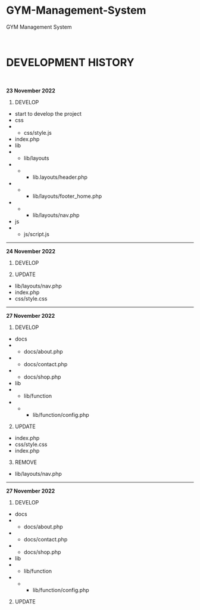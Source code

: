 # GYM-Management-System
GYM Management System


<br>

# DEVELOPMENT HISTORY

<br>

<b>23 November 2022</b>
1. DEVELOP
 - start to develop the project
 - css
 - - css/style.js
 - index.php
 - lib
 - - lib/layouts
 - - - lib.layouts/header.php 
 - - - lib/layouts/footer_home.php
 - - - lib/layouts/nav.php
 - js
 - - js/script.js

<hr>

<b>24 November 2022</b>
1. DEVELOP

2. UPDATE
 - lib/layouts/nav.php
 - index.php
 - css/style.css
 
<hr> 
 
 <b>27 November 2022</b>
1. DEVELOP
 - docs
 - - docs/about.php
 - - docs/contact.php
 - - docs/shop.php
 - lib
 - - lib/function
 - - - lib/function/config.php

2. UPDATE
 - index.php
 - css/style.css
 - index.php

3. REMOVE 
 - lib/layouts/nav.php
 
<hr> 
 
 <b>27 November 2022</b>
1. DEVELOP
 - docs
 - - docs/about.php
 - - docs/contact.php
 - - docs/shop.php
 - lib
 - - lib/function
 - - - lib/function/config.php

2. UPDATE 
